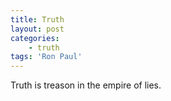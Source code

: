 ```yaml
---
title: Truth
layout: post
categories:
    - truth
tags: 'Ron Paul'
---
```


Truth is treason in the empire of lies.